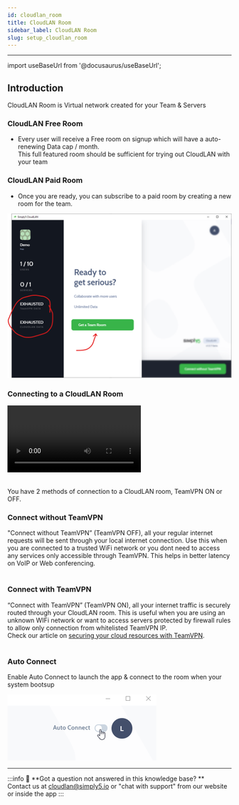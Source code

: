 ```yaml
---
id: cloudlan_room
title: CloudLAN Room
sidebar_label: CloudLAN Room
slug: setup_cloudlan_room
---
```


---

import useBaseUrl from '@docusaurus/useBaseUrl';

## Introduction 
CloudLAN Room is Virtual network created for your Team & Servers
### CloudLAN Free Room
- Every user will receive a Free room on signup which will have a auto-renewing Data cap / month. <br />
This full featured room should be sufficient for trying out CloudLAN with your team

### CloudLAN Paid Room
- Once you are ready, you can subscribe to a paid room by creating a new room for the team.

![/assets/images/room1](./assets/images/room1.png)

### Connecting to a CloudLAN Room

<div className = "iframe_container">
    <video className="responsive-iframe" src={useBaseUrl("videos/Connecting_to_room.mp4")} title="Connecting to room" autoPlay="true" controls ></video>
</div>


<br />

You have 2 methods of connection to a CloudLAN room, TeamVPN ON or OFF.
### Connect without TeamVPN
"Connect without TeamVPN” (TeamVPN OFF), all your regular internet requests will be sent through your local internet connection. Use this when you are connected to a trusted WiFi network or you dont need to access any services only accessible through TeamVPN. This helps in better latency on VoIP or Web conferencing. <br /> <br /> 


### Connect with TeamVPN
“Connect with TeamVPN” (TeamVPN ON), all your internet traffic is securely routed through your CloudLAN room. This is useful when you are using an unknown WIFi network or want to access servers protected by firewall rules to allow only connection from whitelisted TeamVPN IP. <br /> Check our article on [securing your cloud resources with TeamVPN](https://docs.simply5.io/tag/secure-you-cloud-resources/). <br /><br /> 



### Auto Connect 

Enable Auto Connect to launch the app & connect to the room when your system bootsup 

![/assets/images/room1 <>](./assets/images/auto_connect.gif)

---
:::info
:information_desk_person: **Got a question not answered in this knowledge base? ** <br />
Contact us at [cloudlan@simply5.io](mailto:cloudlan@simply5.io) or "chat with support" from our website or inside the app
:::